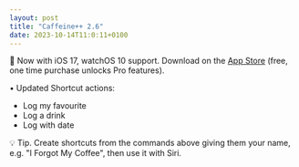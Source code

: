 ```yaml
---
layout: post
title: "Caffeine++ 2.6"
date: 2023-10-14T11:0:11+0100
---
```


🚀 Now with iOS 17, watchOS 10 support. Download on the [App Store](https://apps.apple.com/app/caffeine/id1594448346) (free, one time purchase unlocks Pro features).

• Updated Shortcut actions:
- Log my favourite
- Log a drink
- Log with date

💡 Tip. Create shortcuts from the commands above giving them your name, e.g. "I Forgot My Coffee", then use it with Siri.
